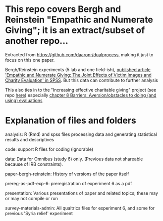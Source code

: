# This repo covers Bergh and Reinstein "Empathic and Numerate Giving"; it is an extract/subset of another repo...

Extracted from https://github.com/daaronr/dualprocess, making it just to focus on this one paper.


Bergh/Reinstein experiments (5 lab and one field-ish), [published article 'Empathic and Numerate Giving: The Joint Effects of Victim Images and Charity Evaluation' in SPSS](https://ore.exeter.ac.uk/repository/handle/10871/39550). But this data can contribute to further analysis


This also ties in to the "Increasing effective charitable giving" project (see repo [here](https://github.com/daaronr/ea_giving_barriers))
especially [chapter 8 Barriers: Aversion/obstacles to doing (and using) evaluations](https://daaronr.github.io/ea_giving_barriers/eval-aversion.html)


# Explanation of files and folders


analysis: R (Rmd) and spss files processing data and generating statistical results and descriptives

code: support R files for coding (ignorable)

data: Data for Omnibus (study 6) only. (Previous data not shareable because of IRB constraints).

paper-bergh-reinstein: History of versions of the paper itself

prereg-as-pdf-exp-6: preregistration of experiment 6 as a pdf

presentation: Various presentations of paper and related topics; these may or may not compile or run

survey-materials-admin: All qualtrics files for experiment 6, and some for previous 'Syria relief' experiment


